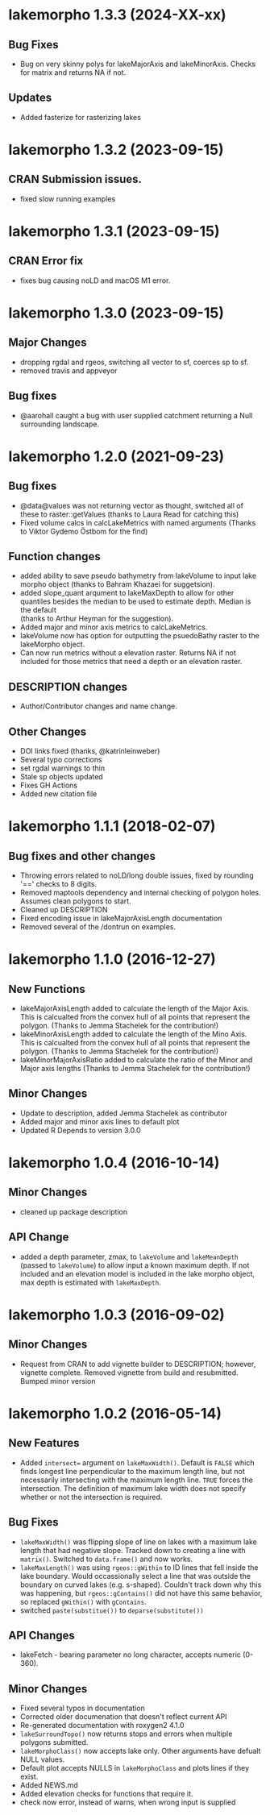 lakemorpho 1.3.3 (2024-XX-xx)
=============================
## Bug Fixes
- Bug on very skinny polys for lakeMajorAxis and lakeMinorAxis.  Checks for matrix and returns NA if not.

## Updates
- Added fasterize for rasterizing lakes

lakemorpho 1.3.2 (2023-09-15)
==========================

## CRAN Submission issues.
- fixed slow running examples

lakemorpho 1.3.1 (2023-09-15)
==========================

## CRAN Error fix
- fixes bug causing noLD and macOS M1 error.

lakemorpho 1.3.0 (2023-09-15)
==========================

## Major Changes
- dropping rgdal and rgeos, switching all vector to sf, coerces sp to sf.
- removed travis and appveyor


## Bug fixes
- @aarohall caught a bug with user supplied catchment returning a Null 
surrounding landscape.

lakemorpho 1.2.0 (2021-09-23)
==========================

## Bug fixes
- @data@values was not returning vector as thought, switched all of these to 
raster::getValues (thanks to Laura Read for catching this)
- Fixed volume calcs in calcLakeMetrics with named arguments (Thanks to Viktor Gydemo Östbom for the find)

## Function changes
- added ability to save pseudo bathymetry from lakeVolume to input lake morpho 
object (thanks to Bahram Khazaei for suggetsion).
- added slope_quant arqument to lakeMaxDepth to allow for other quantiles 
besides the median to be used to estimate depth.  Median is the default  
(thanks to Arthur Heyman for the suggestion).
- Added major and minor axis metrics to calcLakeMetrics.
- lakeVolume now has option for outputting the psuedoBathy raster to the lakeMorpho object.
- Can now run metrics without a elevation raster.  Returns NA if not included for those metrics that need a depth or an elevation raster.

## DESCRIPTION changes
- Author/Contributor changes and name change.

## Other Changes
- DOI links fixed (thanks, @katrinleinweber)
- Several typo corrections
- set rgdal warnings to thin
- Stale sp objects updated
- Fixes GH Actions
- Added new citation file

lakemorpho 1.1.1 (2018-02-07)
==========================

## Bug fixes and other changes
- Throwing errors related to noLD/long double issues, fixed by rounding '==' 
checks to 8 digits.
- Removed maptools dependency and internal checking of polygon holes.  Assumes
clean polygons to start.
- Cleaned up DESCRIPTION
- Fixed encoding issue in lakeMajorAxisLength documentation
- Removed several of the /dontrun on examples.

lakemorpho 1.1.0 (2016-12-27)
=============================

## New Functions
- lakeMajorAxisLength added to calculate the length of the Major Axis.  This is calcualted from the convex hull of all points that represent the polygon.  (Thanks to Jemma Stachelek for the contribution!)
- lakeMinorAxisLength added to calculate the length of the Mino Axis.  This is calcualted from the convex hull of all points that represent the polygon.  (Thanks to Jemma Stachelek for the contribution!)
- lakeMinorMajorAxisRatio added to calculate the ratio of the Minor and Major axis lengths (Thanks to Jemma Stachelek for the contribution!)

## Minor Changes
- Update to description, added Jemma Stachelek as contributor
- Added major and minor axis lines to default plot
- Updated R Depends to version 3.0.0

lakemorpho 1.0.4 (2016-10-14)
=============================

## Minor Changes
- cleaned up package description

## API Change
- added a depth parameter, zmax,  to `lakeVolume` and `lakeMeanDepth` (passed to `lakeVolume`) to allow input a known maximum depth.  If not included and an elevation model is included in the lake morpho object, max depth is estimated with `lakeMaxDepth`.



lakemorpho 1.0.3 (2016-09-02)
=============================

## Minor Changes
- Request from CRAN to add vignette builder to DESCRIPTION; however, vignette complete.  Removed vignette from build and resubmitted.  Bumped minor version


lakemorpho 1.0.2 (2016-05-14)
=============================

## New Features
- Added `intersect=` argument on `lakeMaxWidth()`.  Default is `FALSE` which finds longest line perpendicular to the maximum length line, but not necessarily intersecting with the maximum length line.  `TRUE` forces the intersection.  The definition of maximum lake width does not specify whether or not the intersection is required.

## Bug Fixes
- `lakeMaxWidth()` was flipping slope of line on lakes with a maximum lake length that had negative slope.  Tracked down to creating a line with `matrix()`. Switched to `data.frame()` and now works.
- `lakeMaxLength()` was using `rgeos::gWithin` to ID lines that fell inside the lake boundary.  Would occassionally select a line that was outside the boundary on curved lakes (e.g. s-shaped).  Couldn't track down why this was happening, but `rgeos::gContains()` did not have this same behavior, so replaced `gWithin()` with `gContains`.
- switched `paste(substitue())` to `deparse(substitute())` 

## API Changes
- lakeFetch - bearing parameter no long character, accepts numeric (0-360).  
             
## Minor Changes
- Fixed several typos in documentation
- Corrected older documenation that doesn't reflect current API
- Re-generated documentation with roxygen2 4.1.0
- `lakeSurroundTopo()` now returns stops and errors when multiple polygons submitted. 
- `lakeMorphoClass()` now accepts lake only.  Other arguments have defualt NULL values.
- Default plot accepts NULLS in `lakeMorphoClass` and plots lines if they exist.
- Added NEWS.md
- Added elevation checks for functions that require it.
- check now error, instead of warns, when wrong input is supplied


